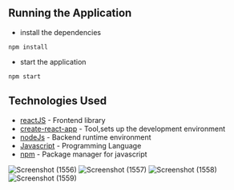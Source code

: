
## Running the Application

* install the dependencies
```
npm install
```
* start the application
```
npm start
```
## Technologies Used

* [reactJS](https://reactjs.org/) - Frontend library
* [create-react-app](https://reactjs.org/docs/create-a-new-react-app.html) - Tool,sets up the development environment
* [nodeJs](https://nodejs.org/en/) - Backend runtime environment
* [Javascript](https://developer.mozilla.org/en-US/docs/Web/JavaScript) - Programming Language
* [npm](https://www.npmjs.com/) - Package manager for javascript


![Screenshot (1556)](https://user-images.githubusercontent.com/40563397/96839829-511d6500-1467-11eb-9d15-ff93986340af.png)
![Screenshot (1557)](https://user-images.githubusercontent.com/40563397/96839837-54b0ec00-1467-11eb-8638-df89975d8208.png)
![Screenshot (1558)](https://user-images.githubusercontent.com/40563397/96839853-58447300-1467-11eb-9c22-d747214e1dca.png)
![Screenshot (1559)](https://user-images.githubusercontent.com/40563397/96839876-61cddb00-1467-11eb-8368-0b0f749de0c1.png)
